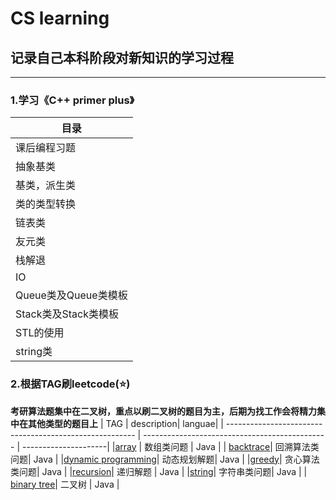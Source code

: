 # CS learning

**记录自己本科阶段对新知识的学习过程**
----

----

### 1.学习《C++ primer plus》
| 目录 |
|--------------------------------|
|课后编程习题|
|抽象基类|
|基类，派生类|
|类的类型转换|
|链表类|
|友元类|
|栈解退|
|IO|
|Queue类及Queue类模板|
|Stack类及Stack类模板|
|STL的使用|
|string类|
### 2.根据TAG刷leetcode(:star:)
**考研算法题集中在二叉树，重点以刷二叉树的题目为主，后期为找工作会将精力集中在其他类型的题目上**
| TAG     | description| languae|
| ------------------------------------------------------- | ---------------------------------------------- | ---------------------|
|[array](./leetcode/array) | 数组类问题 | Java |
| [backtrace](./leetcode/backtrace)| 回溯算法类问题| Java |
|[dynamic programming](./leetcode/dp)| 动态规划解题| Java |
|[greedy](./leetcode/greedy)| 贪心算法类问题| Java |
|[recursion](./leetcode/recursion)| 递归解题 | Java |
|[string](./leetcode/string)| 字符串类问题| Java |
| [binary tree](./leetcode/tree)| 二叉树 | Java | 
